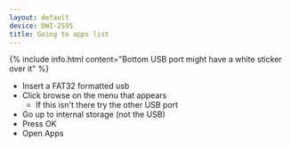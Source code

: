 ```yaml
---
layout: default
device: DWI-259S
title: Going to apps list
---
```


{% include info.html content="Bottom USB port might have a white sticker over it" %}

- Insert a FAT32 formatted usb
- Click browse on the menu that appears
    - If this isn't there try the other USB port
- Go up to internal storage (not the USB)
- Press OK
- Open Apps
